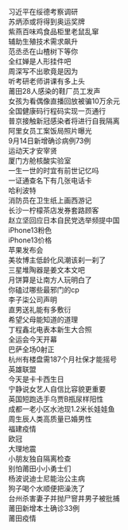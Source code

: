 习近平在绥德考察调研  
苏炳添或将得到奥运奖牌  
紫燕百味鸡食品柜里老鼠乱窜  
辅助生殖技术需求飙升  
范丞丞在山楂树下等你  
全红婵是人形挂件吧  
周深写不出歌竟是因为  
听考研老师讲课有多上头  
莆田28人感染的鞋厂员工发声  
女孩为看偶像直播回放被骗10万余元  
全国健康码行程码实现一页通行  
普京接触新冠感染者将进行自我隔离  
阿里女员工案饭局照片曝光  
9月14日新增确诊病例73例  
运动天才安宰贤  
厦门方舱核酸实验室  
一生一世的时宜有前世记忆吗  
一证通查名下有几张电话卡  
哈利波特  
消防员在卫生纸上画西游记  
长沙一柠檬茶店发券套路顾客  
赵立坚回应日本自民党选举频提中国  
iPhone13粉色  
iPhone13价格  
苹果发布会  
美妆博主低龄化风潮该刹一刹了  
三星堆陶器是姜文本文吧  
月饼算是让南方人玩明白了  
你磕过哪些最邪门的cp  
李子柒公司声明  
直男送礼能有多敷衍  
希望父母能知道的道理  
丁程鑫北电表本新生大合照  
全运会今天开幕  
巴萨全场0射正  
杭州有楼盘需187个月社保才能摇号  
英雄联盟  
今天是卡卡西生日  
宁静说女艺人自信比容貌更重要  
英国短跑选手乌贾B瓶尿样阳性  
成都一老小区水池现1.2米长娃娃鱼  
周生辰人类高质量已婚男性  
福建疫情  
欧冠  
大理地震  
小朋友独自隔离检查  
别怕莆田小小勇士们  
杨波说迪士尼能治公主病  
狗子喝个水顺便把澡洗了  
台州杀害妻子并抛尸窨井男子被批捕  
莆田新增本土确诊33例  
莆田疫情  
